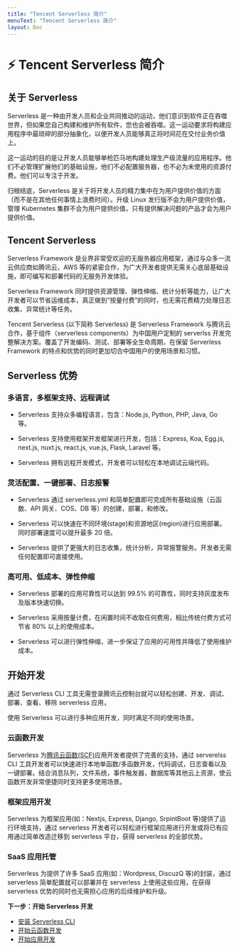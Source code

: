 ```yaml
---
title: "Tencent Serverless 简介"
menuText: "Tencent Serverless 简介"
layout: Doc
---
```


# ⚡️ Tencent Serverless 简介

## 关于 Serverless

Serverless 是一种由开发人员和企业共同推动的运动，他们意识到软件正在吞噬世界，但如果您自己构建和维护所有软件，您也会被吞噬。这一运动要求将构建应用程序中最琐碎的部分抽象化，以便开发人员能够真正将时间花在交付业务价值上。

这一运动的目的是让开发人员能够单枪匹马地构建处理生产级流量的应用程序。他们不必管理扩展他们的基础设施，他们不必配置服务器，也不必为未使用的资源付费。他们可以专注于开发。

归根结底，Serverless 是关于将开发人员的精力集中在为用户提供价值的方面（而不是在其他任何事情上浪费时间）。升级 Linux 发行版不会为用户提供价值，管理 Kubernetes 集群不会为用户提供价值，只有提供解决问题的产品才会为用户提供价值。

## Tencent Serverless

Serverless Framework 是业界非常受欢迎的无服务器应用框架，通过与众多一流云供应商如腾讯云，AWS 等的紧密合作，为广大开发者提供无需关心底层基础设施，即可编写和部署代码的无服务开发体验。

Serverless Framework 同时提供资源管理、弹性伸缩、统计分析等能力，让广大开发者可以节省运维成本，真正做到“按量付费”的同时，也无需花费精力处理日志收集、异常统计等任务。

Tencent Serverless (以下简称 Serverless) 是 Serverless Framework 与腾讯云合作，基于组件（serverless components）为中国用户定制的 serverlss 开发完整解决方案。覆盖了开发编码、测试、部署等全生命周期，在保留 Serverless Framework 的特点和优势的同时更加切合中国用户的使用场景和习惯。

## Serverless 优势

### 多语言，多框架支持、远程调试

- Serverless 支持众多编程语言，包含：Node.js, Python, PHP, Java, Go 等。

- Serverless 支持使用框架开发框架进行开发，包括：Express, Koa, Egg.js, next.js, nuxt.js, react.js, vue.js, Flask, Laravel 等。

- Serverless 拥有远程开发模式，开发者可以轻松在本地调试云端代码。

### 灵活配置、一键部署、日志报警

- Serverless 通过 serverless.yml 和简单配置即可完成所有基础设施（云函数、API 网关、COS、DB 等）的创建，部署，和修改。

- Serverless 可以快速在不同环境(stage)和资源地区(region)进行应用部署。同时部署速度可以提升最多 20 倍。

- Serverless 提供了更强大的日志收集，统计分析，异常报警服务。开发者无需任何配置即可直接使用。

### 高可用、低成本、弹性伸缩

- Serverless 部署的应用可靠性可以达到 99.5% 的可靠性，同时支持灰度发布及版本快速切换。

- Serverless 采用按量计费，在闲置时间不收取任何费用，相比传统付费方式可节省 80% 以上的使用成本。

- Serverless 可以进行弹性伸缩，进一步保证了应用的可用性并降低了使用维护成本。

## 开始开发

通过 Serverless CLI 工具无需登录腾讯云控制台就可以轻松创建、开发、调试、部署、查看、移除 serverless 应用，

使用 Serverless 可以进行多种应用开发，同时满足不同的使用场景。

### 云函数开发

Serverless 为[腾讯云函数(SCF)](https://cloud.tencent.com/product/scf)应用开发者提供了完善的支持，通过 serverelss CLI 工具开发者可以快速进行本地单函数/多函数开发，代码调试，日志查看以及一键部署。结合消息队列，文件系统，事件触发器，数据库等其他云上资源，使云函数开发非常便捷同时支持更多使用场景。

### 框架应用开发

Serverless 为框架应用(如：Nextjs, Express, Django, SrpintBoot 等)提供了运行环境支持，通过 serverless 开发者可以轻松进行框架应用进行开发或将已有应用通过简单改造迁移到 serverless 平台，获得 serverless 的全部优势。

### SaaS 应用托管

Serverless 为提供了许多 SaaS 应用(如：Wordpress, DiscuzQ 等)的封装，通过 serverless 简单配置就可以部署并在 serverless 上使用这些应用，在获得 serverless 优势的同时也无需担心应用的后续维护和升级。

**下一步：开始 Serverless 开发**

- [安装 Serverless CLI](docs/quickstart/installation)
- [开始云函数开发](./quickstart/function-dev)
- [开始应用开发](./quickstart/components-dev)
